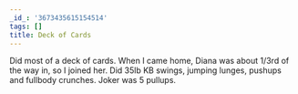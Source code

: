 ```yaml
---
_id_: '3673435615154514'
tags: []
title: Deck of Cards
---
```


Did most of a deck of cards. When I came home, Diana was about 1/3rd of the way in, so I joined her. Did 35lb KB swings, jumping lunges, pushups and fullbody crunches. Joker was 5 pullups.
